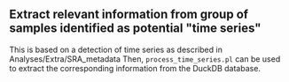 ## Extract relevant information from group of samples identified as potential "time series"
This is based on a detection of time series as described in Analyses/Extra/SRA_metadata
Then, `process_time_series.pl` can be used to extract the corresponding information from the DuckDB database.